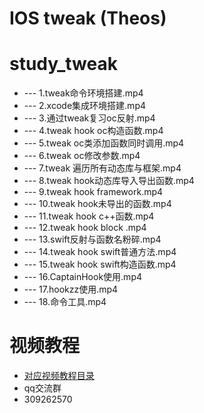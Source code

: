 # IOS tweak (Theos)
# study_tweak
* --- 1.tweak命令环境搭建.mp4
* --- 2.xcode集成环境搭建.mp4
* --- 3.通过tweak复习oc反射.mp4
* --- 4.tweak hook oc构造函数.mp4
* --- 5.tweak oc类添加函数同时调用.mp4
* --- 6.tweak oc修改参数.mp4
* --- 7.tweak 遍历所有动态库与框架.mp4
* --- 8.tweak hook动态库导入导出函数.mp4
* --- 9.tweak hook framework.mp4
* --- 10.tweak hook未导出的函数.mp4
* --- 11.tweak hook c++函数.mp4
* --- 12.tweak hook block .mp4
* --- 13.swift反射与函数名粉碎.mp4
* --- 14.tweak hook swift普通方法.mp4
* --- 15.tweak hook swift构造函数.mp4
* --- 16.CaptainHook使用.mp4
* --- 17.hookzz使用.mp4
* --- 18.命令工具.mp4

# 视频教程
* [对应视频教程目录](https://github.com/haidragon/haidragon_study)
* qq交流群 
* 309262570 
